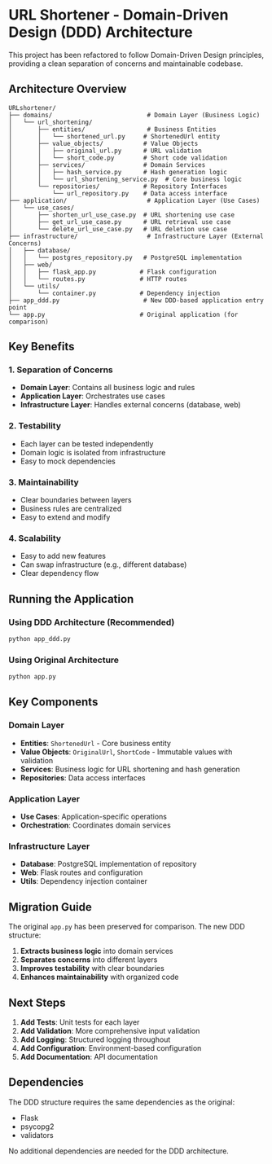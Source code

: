 # URL Shortener - Domain-Driven Design (DDD) Architecture

This project has been refactored to follow Domain-Driven Design principles, providing a clean separation of concerns and maintainable codebase.

## Architecture Overview

```
URLshortener/
├── domains/                          # Domain Layer (Business Logic)
│   └── url_shortening/
│       ├── entities/                 # Business Entities
│       │   └── shortened_url.py     # ShortenedUrl entity
│       ├── value_objects/           # Value Objects
│       │   ├── original_url.py      # URL validation
│       │   └── short_code.py        # Short code validation
│       ├── services/                # Domain Services
│       │   ├── hash_service.py      # Hash generation logic
│       │   └── url_shortening_service.py  # Core business logic
│       └── repositories/            # Repository Interfaces
│           └── url_repository.py    # Data access interface
├── application/                      # Application Layer (Use Cases)
│   └── use_cases/
│       ├── shorten_url_use_case.py  # URL shortening use case
│       ├── get_url_use_case.py      # URL retrieval use case
│       └── delete_url_use_case.py   # URL deletion use case
├── infrastructure/                   # Infrastructure Layer (External Concerns)
│   ├── database/
│   │   └── postgres_repository.py   # PostgreSQL implementation
│   ├── web/
│   │   ├── flask_app.py            # Flask configuration
│   │   └── routes.py               # HTTP routes
│   └── utils/
│       └── container.py            # Dependency injection
├── app_ddd.py                       # New DDD-based application entry point
└── app.py                          # Original application (for comparison)
```

## Key Benefits

### 1. **Separation of Concerns**
- **Domain Layer**: Contains all business logic and rules
- **Application Layer**: Orchestrates use cases
- **Infrastructure Layer**: Handles external concerns (database, web)

### 2. **Testability**
- Each layer can be tested independently
- Domain logic is isolated from infrastructure
- Easy to mock dependencies

### 3. **Maintainability**
- Clear boundaries between layers
- Business rules are centralized
- Easy to extend and modify

### 4. **Scalability**
- Easy to add new features
- Can swap infrastructure (e.g., different database)
- Clear dependency flow

## Running the Application

### Using DDD Architecture (Recommended)
```bash
python app_ddd.py
```

### Using Original Architecture
```bash
python app.py
```

## Key Components

### Domain Layer
- **Entities**: `ShortenedUrl` - Core business entity
- **Value Objects**: `OriginalUrl`, `ShortCode` - Immutable values with validation
- **Services**: Business logic for URL shortening and hash generation
- **Repositories**: Data access interfaces

### Application Layer
- **Use Cases**: Application-specific operations
- **Orchestration**: Coordinates domain services

### Infrastructure Layer
- **Database**: PostgreSQL implementation of repository
- **Web**: Flask routes and configuration
- **Utils**: Dependency injection container

## Migration Guide

The original `app.py` has been preserved for comparison. The new DDD structure:

1. **Extracts business logic** into domain services
2. **Separates concerns** into different layers
3. **Improves testability** with clear boundaries
4. **Enhances maintainability** with organized code

## Next Steps

1. **Add Tests**: Unit tests for each layer
2. **Add Validation**: More comprehensive input validation
3. **Add Logging**: Structured logging throughout
4. **Add Configuration**: Environment-based configuration
5. **Add Documentation**: API documentation

## Dependencies

The DDD structure requires the same dependencies as the original:
- Flask
- psycopg2
- validators

No additional dependencies are needed for the DDD architecture. 